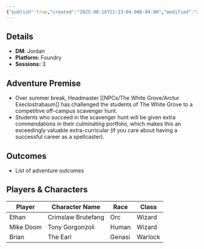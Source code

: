 ```yaml
---
{"publish":true,"created":"2025-08-16T21:13:04.000-04:00","modified":"2025-09-29T09:36:25.416-04:00","published":"2025-09-29T09:36:25.416-04:00","cssclasses":"","DM":"Jordan","Players":["Ethan","Mike Doom","Brian"],"Platform":"Foundry","Sessions":3,"Start Date":"2025-08-21","End Date":null}
---
```


## Details
- **DM**: Jordan
- **Platform:** Foundry
- **Sessions:** 3

## Adventure Premise
- Over summer break, Headmaster [[NPCs/The White Grove/Arctur Execlostrabaum]] has challenged the students of The White Grove to a competitive off-campus scavenger hunt.
- Students who succeed in the scavenger hunt will be given extra commendations in their culminating portfolio, which makes this an exceedingly valuable extra-curricular (if you care about having a successful career as a spellcaster).

## Outcomes
- List of adventure outcomes

## Players & Characters
| Player              | Character Name     | Race   | Class   |
| ------------------- | ------------------ | ------ | ------- |
| Ethan | Crimslaw Brutefang | Orc    | Wizard  |
| Mike Doom | Tony Gorgonzoli    | Human  | Wizard  |
| Brian | The Earl           | Genasi | Warlock |
